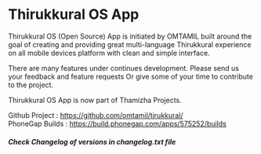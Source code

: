 ﻿# Thirukkural OS App

Thirukkural OS (Open Source) App is initiated by OMTAMIL built around the goal of creating and providing great multi-language Thirukkural experience on all mobile devices platform with clean and simple interface.

There are many features under continues development. Please send us your feedback and feature requests Or give some of your time to contribute to the project.

Thirukkural OS App is now part of Thamizha Projects.

Github Project  : https://github.com/omtamil/tirukkural/<br>
PhoneGap Builds : https://build.phonegap.com/apps/575252/builds


##### Check Changelog of versions in changelog.txt file
